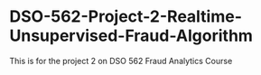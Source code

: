 # DSO-562-Project-2-Realtime-Unsupervised-Fraud-Algorithm
This is for the project 2 on DSO 562 Fraud Analytics Course
